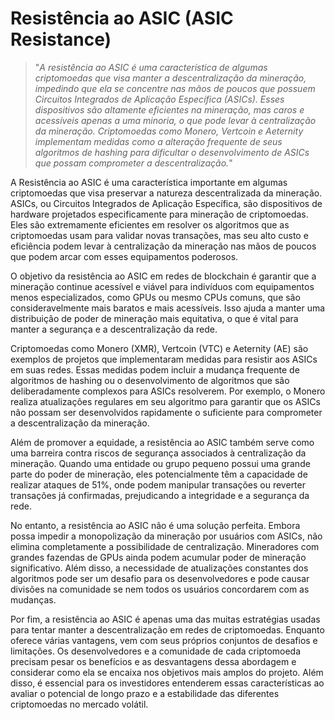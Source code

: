 # Resistência ao ASIC (ASIC Resistance)

>"*A resistência ao ASIC é uma característica de algumas criptomoedas que visa manter a descentralização da mineração, impedindo que ela se concentre nas mãos de poucos que possuem Circuitos Integrados de Aplicação Específica (ASICs). Esses dispositivos são altamente eficientes na mineração, mas caros e acessíveis apenas a uma minoria, o que pode levar à centralização da mineração. Criptomoedas como Monero, Vertcoin e Aeternity implementam medidas como a alteração frequente de seus algoritmos de hashing para dificultar o desenvolvimento de ASICs que possam comprometer a descentralização.*"

A Resistência ao ASIC é uma característica importante em algumas criptomoedas que visa preservar a natureza descentralizada da mineração. ASICs, ou Circuitos Integrados de Aplicação Específica, são dispositivos de hardware projetados especificamente para mineração de criptomoedas. Eles são extremamente eficientes em resolver os algoritmos que as criptomoedas usam para validar novas transações, mas seu alto custo e eficiência podem levar à centralização da mineração nas mãos de poucos que podem arcar com esses equipamentos poderosos.

O objetivo da resistência ao ASIC em redes de blockchain é garantir que a mineração continue acessível e viável para indivíduos com equipamentos menos especializados, como GPUs ou mesmo CPUs comuns, que são consideravelmente mais baratos e mais acessíveis. Isso ajuda a manter uma distribuição de poder de mineração mais equitativa, o que é vital para manter a segurança e a descentralização da rede.

Criptomoedas como Monero (XMR), Vertcoin (VTC) e Aeternity (AE) são exemplos de projetos que implementaram medidas para resistir aos ASICs em suas redes. Essas medidas podem incluir a mudança frequente de algoritmos de hashing ou o desenvolvimento de algoritmos que são deliberadamente complexos para ASICs resolverem. Por exemplo, o Monero realiza atualizações regulares em seu algoritmo para garantir que os ASICs não possam ser desenvolvidos rapidamente o suficiente para comprometer a descentralização da mineração.

Além de promover a equidade, a resistência ao ASIC também serve como uma barreira contra riscos de segurança associados à centralização da mineração. Quando uma entidade ou grupo pequeno possui uma grande parte do poder de mineração, eles potencialmente têm a capacidade de realizar ataques de 51%, onde podem manipular transações ou reverter transações já confirmadas, prejudicando a integridade e a segurança da rede.

No entanto, a resistência ao ASIC não é uma solução perfeita. Embora possa impedir a monopolização da mineração por usuários com ASICs, não elimina completamente a possibilidade de centralização. Mineradores com grandes fazendas de GPUs ainda podem acumular poder de mineração significativo. Além disso, a necessidade de atualizações constantes dos algoritmos pode ser um desafio para os desenvolvedores e pode causar divisões na comunidade se nem todos os usuários concordarem com as mudanças.

Por fim, a resistência ao ASIC é apenas uma das muitas estratégias usadas para tentar manter a descentralização em redes de criptomoedas. Enquanto oferece várias vantagens, vem com seus próprios conjuntos de desafios e limitações. Os desenvolvedores e a comunidade de cada criptomoeda precisam pesar os benefícios e as desvantagens dessa abordagem e considerar como ela se encaixa nos objetivos mais amplos do projeto. Além disso, é essencial para os investidores entenderem essas características ao avaliar o potencial de longo prazo e a estabilidade das diferentes criptomoedas no mercado volátil.